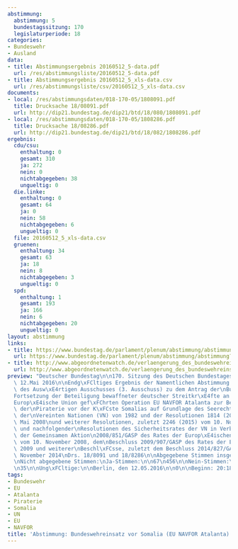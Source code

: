 ```yaml
---
abstimmung:
  abstimmung: 5
  bundestagssitzung: 170
  legislaturperiode: 18
categories:
- Bundeswehr
- Ausland
data:
- title: Abstimmungsergebnis 20160512_5-data.pdf
  url: /res/abstimmungsliste/20160512_5-data.pdf
- title: Abstimmungsergebnis 20160512_5_xls-data.csv
  url: /res/abstimmungsliste/csv/20160512_5_xls-data.csv
documents:
- local: /res/abstimmungsdaten/018-170-05/1808091.pdf
  title: Drucksache 18/08091.pdf
  url: http://dip21.bundestag.de/dip21/btd/18/080/1808091.pdf
- local: /res/abstimmungsdaten/018-170-05/1808286.pdf
  title: Drucksache 18/08286.pdf
  url: http://dip21.bundestag.de/dip21/btd/18/082/1808286.pdf
ergebnis:
  cdu/csu:
    enthaltung: 0
    gesamt: 310
    ja: 272
    nein: 0
    nichtabgegeben: 38
    ungueltig: 0
  die.linke:
    enthaltung: 0
    gesamt: 64
    ja: 0
    nein: 58
    nichtabgegeben: 6
    ungueltig: 0
  file: 20160512_5_xls-data.csv
  gruenen:
    enthaltung: 34
    gesamt: 63
    ja: 18
    nein: 8
    nichtabgegeben: 3
    ungueltig: 0
  spd:
    enthaltung: 1
    gesamt: 193
    ja: 166
    nein: 6
    nichtabgegeben: 20
    ungueltig: 0
layout: abstimmung
links:
- title: https://www.bundestag.de/parlament/plenum/abstimmung/abstimmung?id=398
  url: https://www.bundestag.de/parlament/plenum/abstimmung/abstimmung?id=398
- title: http://www.abgeordnetenwatch.de/verlaengerung_des_bundeswehreinsatzes_in_somalia-1105-792.html
  url: http://www.abgeordnetenwatch.de/verlaengerung_des_bundeswehreinsatzes_in_somalia-1105-792.html
preview: "Deutscher Bundestag\n\n170. Sitzung des Deutschen Bundestages\nam Donnerstag,\
  \ 12.Mai 2016\n\nEndg\xFCltiges Ergebnis der Namentlichen Abstimmung Nr. 5\n\nBeschlussempfehlung\
  \ des Ausw\xE4rtigen Ausschusses (3. Ausschuss) zu dem Antrag der\nBundesregierung\n\
  Fortsetzung der Beteiligung bewaffneter deutscher Streitkr\xE4fte an der durch die\n\
  Europ\xE4ische Union gef\xFChrten Operation EU NAVFOR Atalanta zur Bek\xE4mpfung\
  \ der\nPiraterie vor der K\xFCste Somalias auf Grundlage des Seerechts\xFCbereinkommens\
  \ der\nVereinten Nationen (VN) von 1982 und der Resolutionen 1814 (2008) vom 15.\
  \ Mai 2008\nund weiterer Resolutionen, zuletzt 2246 (2015) vom 10. November 2015\
  \ und nachfolgender\nResolutionen des Sicherheitsrates der VN in Verbindung mit\
  \ der Gemeinsamen Aktion\n2008/851/GASP des Rates der Europ\xE4ischen Union (EU)\
  \ vom 10. November 2008, dem\nBeschluss 2009/907/GASP des Rates der EU vom 8. Dezember\
  \ 2009 und weiterer\nBeschl\xFCsse, zuletzt dem Beschluss 2014/827/GASP vom 21.\
  \ November 2014\nDrs. 18/8091 und 18/8286\n\nAbgegebene Stimmen insgesamt:\n\n563\n\
  \nNicht abgegebene Stimmen:\nJa-Stimmen:\n\n67\n456\n\nNein-Stimmen:\n\n72\n\nEnthaltungen:\n\
  \n35\n\nUng\xFCltige:\n\nBerlin, den 12.05.2016\n\n0\n\nBeginn: 20:18\nEnde: 20:21\n"
tags:
- Bundeswehr
- EU
- Atalanta
- Piraterie
- Somalia
- UN
- EU
- NAVFOR
title: 'Abstimmung: Bundeswehreinsatz vor Somalia (EU NAVFOR Atalanta)'
---
```


